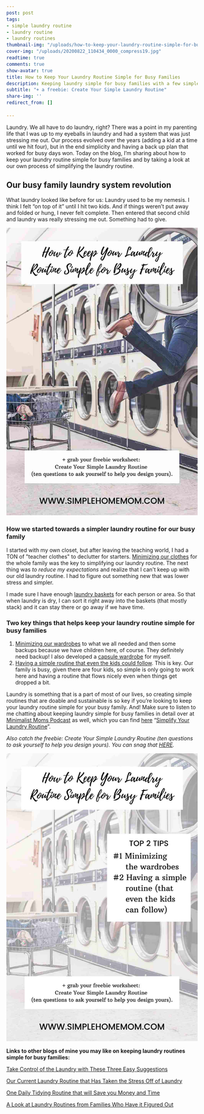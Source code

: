 ```yaml
---
post: post
tags:
- simple laundry routine
- laundry routine
- laundry routines
thumbnail-img: "/uploads/how-to-keep-your-laundry-routine-simple-for-busy-families-shm.jpg"
cover-img: "/uploads/20200822_110434_0000_compress19.jpg"
readtime: true
comments: true
show-avatar: true
title: How to Keep Your Laundry Routine Simple for Busy Families
description: Keeping laundry simple for busy families with a few simple tips.
subtitle: "+ a freebie: Create Your Simple Laundry Routine"
share-img: ''
redirect_from: []

---
```

Laundry. We all have to do laundry, right? There was a point in my parenting life that I was up to my eyeballs in laundry and had a system that was just stressing me out. Our process evolved over the years (adding a kid at a time until we hit four), but in the end simplicity and having a back up plan that worked for busy days won. Today on the blog, I’m sharing about how to keep your laundry routine simple for busy families and by taking a look at our own process of simplifying the laundry routine.

## Our busy family laundry system revolution

What laundry looked like before for us: Laundry used to be my nemesis. I think I felt “on top of it” until I hit two kids. And if things weren’t put away and folded or hung, I never felt complete. Then entered that second child and laundry was really stressing me out. Something had to give.

![A picture of a person falling into a washer.](/uploads/how-to-keep-your-laundry-routine-simple-for-busy-families-shm.jpg "How to Keep Your Laundry Routine Simple for Busy Families SHM")

### How we started towards a simpler laundry routine for our busy family

I started with my own closet, but after leaving the teaching world, I had a TON of "teacher clothes" to declutter for starters. [Minimizing our clothes](https://www.popsugar.com/family/Marie-Kondo-Clothing-Rules-45664729) for the whole family was the key to simplifying our laundry routine. The next thing was _to reduce my expectations_ and realize that I can't keep up with our old laundry routine. I had to figure out something new that was lower stress and simpler.

I made sure I have enough [laundry baskets](https://www.thespruce.com/best-laundry-baskets-4154604) for each person or area. So that when laundry is dry, I can sort it right away into the baskets (that mostly stack) and it can stay there or go away if we have time.

### Two key things that helps keep your laundry routine simple for busy families

1. [Minimizing our wardrobes](https://www.littlehouseliving.com/how-to-minimalize-childrens-clothing.html#:\~:text=If%20you%20really%20want%20to,fold%20them%20into%20each%20other.) to what we all needed and then some backups because we have children here, of course. They definitely need backup! I also developed a [capsule wardrobe](https://www.simplehomemom.com/simple-capsule-wardrobe-guide/) for myself.
2. [Having a simple routine that even the kids could follow](https://www.kaplanco.com/ii/why-routines-are-important-for-infants-toddlers#:\~:text=1.,make%20their%20environment%20more%20predictable.). This is key. Our family is busy, given there are four kids, so simple is only going to work here and having a routine that flows nicely even when things get dropped a bit.

Laundry is something that is a part of most of our lives, so creating simple routines that are doable and sustainable is so key if you’re looking to keep your laundry routine simple for your busy family. And! Make sure to listen to me chatting about keeping laundry simple for busy families in detail over at [Minimalist Moms Podcast](https://www.minimalistmomspodcast.com/ep155-simplify-your-laundry-routine-with-kelly-briggs/) as well, which you can find [here](https://www.minimalistmomspodcast.com/ep155-simplify-your-laundry-routine-with-kelly-briggs/) “[Simplify Your Laundry Routine](https://www.minimalistmomspodcast.com/ep155-simplify-your-laundry-routine-with-kelly-briggs/)”.

_Also catch the freebie: Create Your Simple Laundry Routine (ten questions to ask yourself to help you design yours). You can snag that_ [_HERE_](https://mailchi.mp/a5efd04962e4/simplelaundry)_._

![A picture of someone falling into a washer.](/uploads/how-to-keep-your-laundry-routine-simple-for-busy-families-shm2.jpg "How to Keep Your Laundry Routine Simple for Busy Families SHM")

**Links to other blogs of mine you may like on keeping laundry routines simple for busy families:**

[Take Control of the Laundry with These Three Easy Suggestions](https://www.simplehomemom.com/take-control-of-the-laundry-with-these-three-easy-suggestions/)

[Our Current Laundry Routine that Has Taken the Stress Off of Laundry](https://www.simplehomemom.com/our-current-laundry-routine-that-has-taken-the-stress-off-of-laundry/)

[One Daily Tidying Routine that will Save you Money and Time](https://www.simplehomemom.com/one-daily-tidying-routine-that-will-save-you-money-and-time/)

[A Look at Laundry Routines from Families Who Have it Figured Out](https://www.simplehomemom.com/a-look-at-laundry-routines-from-families-who-have-it-figured-out/)